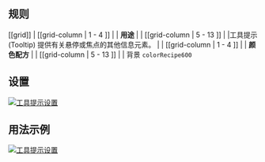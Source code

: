 ﻿## 规则

[[grid]]
| [[grid-column | 1 - 4 ]]
| | **用途**
|
| [[grid-column | 5 - 13 ]]
| |工具提示 (Tooltip) 提供有关悬停或焦点的其他信息元素。
|
| [[grid-column | 1 - 4 ]]
| | **颜色配方**
|
| [[grid-column | 5 - 13 ]]
| | 背景 `colorRecipe600`

## 设置

[![工具提示设置](/api/static/documentation/components/tooltip/tooltip_setup.png)](/api/static/documentation/components/tooltip/tooltip_setup.png)

## 用法示例

[![工具提示设置](/api/static/documentation/components/tooltip/tooltip_usage.png)](/api/static/documentation/components/tooltip/tooltip_usage.png)

